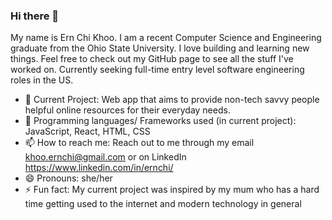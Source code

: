 ### Hi there 👋

My name is Ern Chi Khoo. I am a recent Computer Science and Engineering graduate from the Ohio State University. 
I love building and learning new things. Feel free to check out my GitHub page to see all the stuff I've worked on.
Currently seeking full-time entry level software engineering roles in the US. 

- 🔭 Current Project: Web app that aims to provide non-tech savvy people helpful online resources for their everyday needs.
- 🌱 Programming languages/ Frameworks used (in current project): JavaScript, React, HTML, CSS
- 📫 How to reach me: Reach out to me through my email khoo.ernchi@gmail.com or on LinkedIn https://www.linkedin.com/in/ernchi/
- 😄 Pronouns: she/her
- ⚡ Fun fact: My current project was inspired by my mum who has a hard time getting used to the internet and modern technology in general

<!--
**ernchi/ernchi** is a ✨ _special_ ✨ repository because its `README.md` (this file) appears on your GitHub profile.

Here are some ideas to get you started:

- 🔭 I’m currently working on ...
- 🌱 I’m currently learning ...
- 👯 I’m looking to collaborate on ...
- 🤔 I’m looking for help with ...
- 💬 Ask me about ...
- 📫 How to reach me: ...
- 😄 Pronouns: ...
- ⚡ Fun fact: ...
-->
